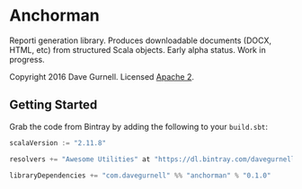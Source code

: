 # Anchorman

Reporti generation library.
Produces downloadable documents (DOCX, HTML, etc) from structured Scala objects.
Early alpha status. Work in progress.

Copyright 2016 Dave Gurnell. Licensed [Apache 2][license].

## Getting Started

Grab the code from Bintray by adding the following to your `build.sbt`:

~~~ scala
scalaVersion := "2.11.8"

resolvers += "Awesome Utilities" at "https://dl.bintray.com/davegurnell/maven"

libraryDependencies += "com.davegurnell" %% "anchorman" % "0.1.0"
~~~

[license]: http://www.apache.org/licenses/LICENSE-2.0

